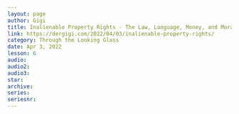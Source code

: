 ```yaml
---
layout: page
author: Gigi
title: Inalienable Property Rights - The Law, Language, Money, and Morality of Bitcoin
link: https://dergigi.com/2022/04/03/inalienable-property-rights/
category: Through the Looking Glass
date: Apr 3, 2022
lesson: 6
audio: 
audio2: 
audio3: 
star: 
archive: 
series: 
seriesnr: 
---
```

